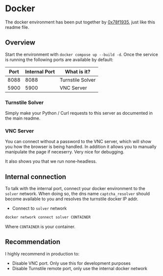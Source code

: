 # Docker

The docker environment has been put together by [0x78f1935](https://github.com/0x78f1935), just like this readme file.

## Overview

Start the environment with `docker compose up --build -d`. Once the service is running the following ports are available by default:

| Port | Internal Port | What is it?      |
| ---- | ------------- | ---------------- |
| 8088 | 8088          | Turnstile Solver |
| 5900 | 5900          | VNC Server       |

### Turnstile Solver

Simply make your Python / Curl requests to this server as documented in the main readme.

### VNC Server

You can connect without a password to the VNC server, which will show you how the browser is being handled. In addition it allows you to manually manipulate the page if neceserry. Very nice for debugging.

It also shows you that we run none-headless.

## Internal connection

To talk with the internal port, connect your docker environment to the `solver` network. When doing so, the dns name `captcha_resolver` should become available to you and resolves the turnstile docker IP addr.

- Connect to `solver` network

```sh
docker network connect solver CONTAINER
```

Where `CONTAINER` is your container.

## Recommendation

I highly recommend in production to:

- Disable VNC port. Only use this for development purposes
- Disable Turnstile remote port, only use the internal docker network
